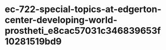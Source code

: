 # ec-722-special-topics-at-edgerton-center-developing-world-prostheti_e8cac57031c346839653f10281519bd9